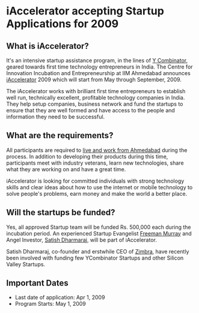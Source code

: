 # iAccelerator accepting Startup Applications for 2009

## What is iAccelerator?

It's an intensive startup assistance program, in the lines of <a href="http://ycombinator.com/">Y Combinator</a>, geared towards first time technology entrepreneurs in India. The Centre for Innovation Incubation and Entrepreneurship at IIM Ahmedabad announces <a href="http://iaccelerator.org/">iAccelerator</a> 2009 which will start from May through September, 2009.

The iAccelerator works with brilliant first time entrepreneurs to establish well run, technically excellent, profitable technology companies in India. They help setup companies, business network and fund the startups to ensure that they are well formed and have access to the people and information they need to be successful.

## What are the requirements?

All participants are required to <a href="http://iaccelerator.org/eir/">live and work from Ahmedabad</a> during the process.  In addition to developing their products during this time, participants meet with industry veterans, learn new technologies, share what they are working on and have a great time.

iAccelerator is looking for committed individuals with strong technology skills and clear ideas about how to use the internet or mobile technology to solve people's problems, earn money and make the world a better place.

## Will the startups be funded?

Yes, all approved Startup team will be funded Rs. 500,000 each during the incubation period. An experienced Startup Evangelist <a href="http://upstart.in/">Freeman Murray</a> and Angel Investor, <a href="http://www.linkedin.com/pub/0/30/684">Satish Dharmaraj</a>, will be part of iAccelerator.

Satish Dharmaraj, co-founder and erstwhile CEO of <a href="http://www.zimbra.com/">Zimbra</a>, have recently been involved with funding few YCombinator Startups and other Silicon Valley Startups.

## Important Dates

* Last date of application: Apr 1, 2009
* Program Starts: May 1, 2009